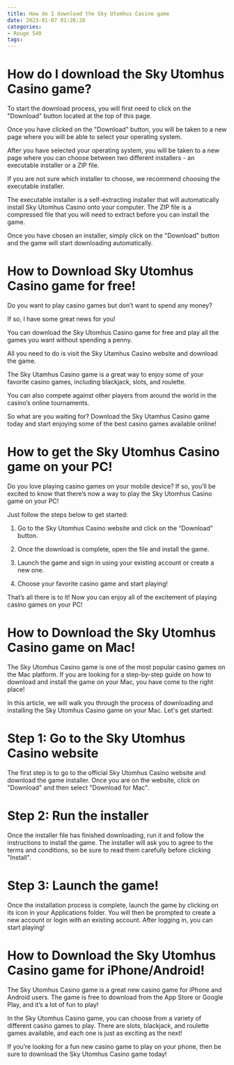 ```yaml
---
title: How do I download the Sky Utomhus Casino game
date: 2023-01-07 01:26:28
categories:
- Rouge 540
tags:
---
```



#  How do I download the Sky Utomhus Casino game?

To start the download process, you will first need to click on the "Download" button located at the top of this page.

Once you have clicked on the "Download" button, you will be taken to a new page where you will be able to select your operating system.

After you have selected your operating system, you will be taken to a new page where you can choose between two different installers - an executable installer or a ZIP file.

If you are not sure which installer to choose, we recommend choosing the executable installer.



The executable installer is a self-extracting installer that will automatically install Sky Utomhus Casino onto your computer. The ZIP file is a compressed file that you will need to extract before you can install the game.

Once you have chosen an installer, simply click on the "Download" button and the game will start downloading automatically.

#  How to Download Sky Utomhus Casino game for free!

Do you want to play casino games but don’t want to spend any money?

If so, I have some great news for you!

You can download the Sky Utomhus Casino game for free and play all the games you want without spending a penny.

All you need to do is visit the Sky Utamhus Casino website and download the game.

The Sky Utamhus Casino game is a great way to enjoy some of your favorite casino games, including blackjack, slots, and roulette.

You can also compete against other players from around the world in the casino’s online tournaments.

So what are you waiting for? Download the Sky Utamhus Casino game today and start enjoying some of the best casino games available online!

#  How to get the Sky Utomhus Casino game on your PC!

Do you love playing casino games on your mobile device? If so, you’ll be excited to know that there’s now a way to play the Sky Utomhus Casino game on your PC!

Just follow the steps below to get started:

1. Go to the Sky Utomhus Casino website and click on the “Download” button.

2. Once the download is complete, open the file and install the game.

3. Launch the game and sign in using your existing account or create a new one.

4. Choose your favorite casino game and start playing!

That’s all there is to it! Now you can enjoy all of the excitement of playing casino games on your PC!

#  How to Download the Sky Utomhus Casino game on Mac!

The Sky Utomhus Casino game is one of the most popular casino games on the Mac platform. If you are looking for a step-by-step guide on how to download and install the game on your Mac, you have come to the right place!

In this article, we will walk you through the process of downloading and installing the Sky Utomhus Casino game on your Mac. Let's get started:

# Step 1: Go to the Sky Utomhus Casino website

The first step is to go to the official Sky Utomhus Casino website and download the game installer. Once you are on the website, click on "Download" and then select "Download for Mac".

# Step 2: Run the installer

Once the installer file has finished downloading, run it and follow the instructions to install the game. The installer will ask you to agree to the terms and conditions, so be sure to read them carefully before clicking "Install".

# Step 3: Launch the game!

Once the installation process is complete, launch the game by clicking on its icon in your Applications folder. You will then be prompted to create a new account or login with an existing account. After logging in, you can start playing!

#  How to Download the Sky Utomhus Casino game for iPhone/Android!

The Sky Utomhus Casino game is a great new casino game for iPhone and Android users. The game is free to download from the App Store or Google Play, and it’s a lot of fun to play!

In the Sky Utomhus Casino game, you can choose from a variety of different casino games to play. There are slots, blackjack, and roulette games available, and each one is just as exciting as the next!

If you’re looking for a fun new casino game to play on your phone, then be sure to download the Sky Utomhus Casino game today!